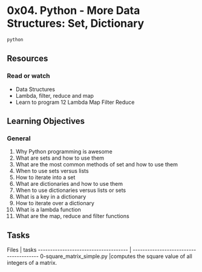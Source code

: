 <h1>0x04. Python - More Data Structures: Set, Dictionary</h1>


```python
python
```


<h2>Resources</h2>
<h3>Read or watch</h3>

<ul>
<li>Data Structures</li>
<li>Lambda, filter, reduce and map</li>
<li>Learn to program 12 Lambda Map Filter Reduce</li>
</ul>


<h2>Learning Objectives</h2>
<h3>General</h3>


1. Why Python programming is awesome
2. What are sets and how to use them
3. What are the most common methods of set and how to use them
4. When to use sets versus lists
5. How to iterate into a set
6. What are dictionaries and how to use them
7. When to use dictionaries versus lists or sets
8. What is a key in a dictionary
9. How to iterate over a dictionary
10. What is a lambda function
11. What are the map, reduce and filter functions


<h2>Tasks</h2>
Files                                 |       tasks
------------------------------------- | ---------------------------------------
0-square_matrix_simple.py             |computes the square value of all integers of a matrix.
				   
